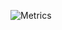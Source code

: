 ![Metrics](https://metrics.lecoq.io/AI-Mozi?template=classic&isocalendar=1&languages=1&stars=1&isocalendar.duration=half-year&languages.limit=8&languages.threshold=0%25&languages.colors=github&languages.sections=most-used&languages.indepth=false&languages.analysis.timeout=15&languages.categories=markup%2C%20programming&languages.recent.categories=markup%2C%20programming&languages.recent.load=300&languages.recent.days=14&stars.limit=4&config.timezone=Europe%2FWarsaw&config.display=large)

